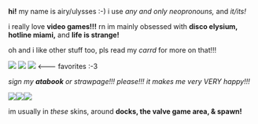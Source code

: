 <html>
  <body>
    <p><strong>hi!</strong> my name is airy/ulysses :-) i use <em>any and only neopronouns,</em> and <em>it/its!</em> </p>
    <p>i really love <strong>video games!!!</strong> rn im mainly obsessed with <strong>disco elysium, hotline miami,</strong> and <strong>life is strange!</strong></p>
    <p>oh and i like other stuff too, pls read my <em>carrd</em> for more on that!!!</p>
    <p><img src="https://i.imgur.com/oz4nTvG.gif"> <img src="https://i.imgur.com/57zDmWu.png"> <img src="https://i.imgur.com/RkR5f0P.png"> <--- favorites :-3 </p>
    <p> <em>sign my <strong>atabook</strong> or strawpage!!! please!!! it makes me very VERY happy!!!</em> </p>
    <p><img src="https://blushift.carrd.co/assets/images/image11.gif?v=d481afd2"><img src="https://blushift.carrd.co/assets/images/image09.gif?v=18442fbe"><img src="https://64.media.tumblr.com/4c7d7032d427ca315ba90c07567cefdb/2b80d83d0c3ad8f4-73/s250x400/b523ef21c5c82c13f6a722daab72757f63f972e4.gifv"></p>
    <p>im usually in <em>these</em> skins, around <strong>docks, the valve game area, & spawn!</strong></p>
  </body>
</html>
